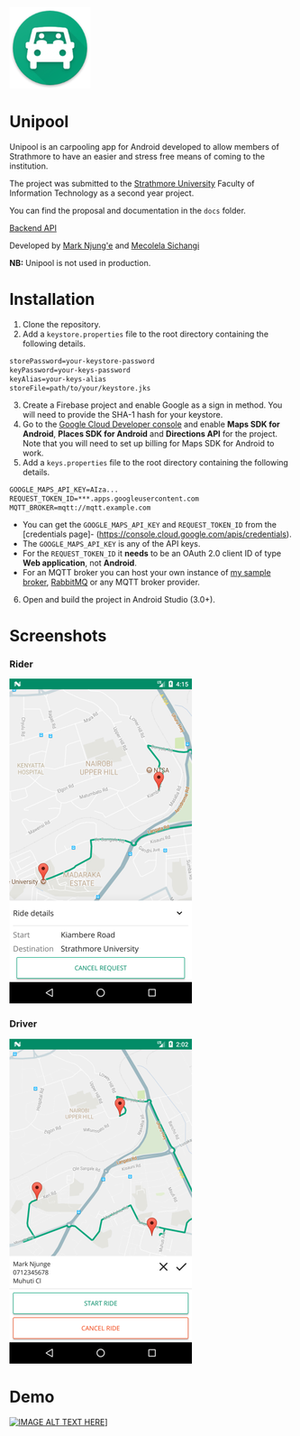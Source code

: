 ![alt text](/images/icon.png)

 # Unipool

Unipool is an carpooling app for Android developed to allow members of Strathmore to have an easier and 
stress free means of coming to the institution.  

The project was submitted to the [Strathmore University](http://www.strathmore.edu/) Faculty of Information Technology as a second year project.

You can find the proposal and documentation in the `docs` folder.  

[Backend API](https://github.com/MarkNjunge/Unipool-backend)

Developed by [Mark Njung'e](https://github.com/MarkNjunge) and [Mecolela Sichangi](https://github.com/Sichangi)

**NB:** Unipool is not used in production.

# Installation
1. Clone the repository.
2. Add a `keystore.properties` file to the root directory containing the following details.  
```
storePassword=your-keystore-password
keyPassword=your-keys-password
keyAlias=your-keys-alias
storeFile=path/to/your/keystore.jks
```
3. Create a Firebase project and enable Google as a sign in method. You will need to provide the SHA-1 hash for your keystore.
4. Go to the [Google Cloud Developer console](https://console.cloud.google.com/apis/library) and 
enable **Maps SDK for Android**, **Places SDK for Android** and **Directions API** for the project.  
Note that you will need to set up billing for Maps SDK for Android to work.
6. Add a `keys.properties` file to the root directory containing the following details.  
```
GOOGLE_MAPS_API_KEY=AIza...
REQUEST_TOKEN_ID=***.apps.googleusercontent.com
MQTT_BROKER=mqtt://mqtt.example.com
```
- You can get the `GOOGLE_MAPS_API_KEY` and `REQUEST_TOKEN_ID` from the [credentials page]- (https://console.cloud.google.com/apis/credentials).  
- The `GOOGLE_MAPS_API_KEY` is any of the API keys.  
- For the `REQUEST_TOKEN_ID` it **needs** to be an OAuth 2.0 client ID of type **Web application**, not **Android**.  
- For an MQTT broker you can host your own instance of [my sample broker](https://github.com/MarkNjunge/mqtt-broker), [RabbitMQ](https://www.rabbitmq.com) or any MQTT broker provider.  
6. Open and build the project in Android Studio (3.0+). 

# Screenshots
### Rider
![alt text](/images/rider.png)

### Driver
![alt text](/images/driver.png)

# Demo
[![IMAGE ALT TEXT HERE](https://img.youtube.com/vi/pY5Utpqnvd8/0.jpg)](https://www.youtube.com/watch?v=pY5Utpqnvd8)]
